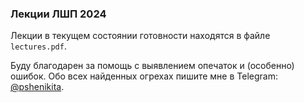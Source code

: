### Лекции ЛШП 2024

Лекции в текущем состоянии готовности находятся в файле `lectures.pdf`.

Буду благодарен за помощь с выявлением опечаток и (особенно) ошибок. Обо всех найденных огрехах пишите мне в Telegram: [@pshenikita](https://t.me/pshenikita).

